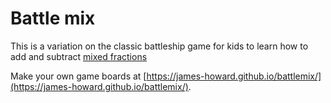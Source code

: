 # Battle mix

This is a variation on the classic battleship game
for kids to learn how to add and subtract
[mixed fractions](https://www.mathsisfun.com/mixed-fractions.html)

Make your own game boards at [https://james-howard.github.io/battlemix/](https://james-howard.github.io/battlemix/).

